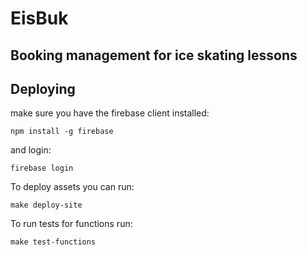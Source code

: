 # EisBuk

## Booking management for ice skating lessons

## Deploying

make sure you have the firebase client installed:

    npm install -g firebase

and login:

    firebase login

To deploy assets you can run:

    make deploy-site

To run tests for functions run:

    make test-functions
